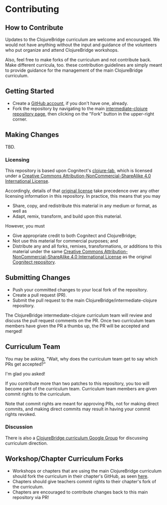 # Contributing

## How to Contribute

Updates to the ClojureBridge curriculum are welcome and encouraged. We would not have anything without the input and guidance of the volunteers who put organize and attend ClojureBridge workshops.

Also, feel free to make forks of the curriculum and not contribute back. Make different curricula, too. these contribution guidelines are simply meant to provide guidance for the management of the main ClojureBridge curriculum.

## Getting Started

* Create a [GitHub account](https://github.com/signup/free), if you don't have one, already.
* Fork the repository by navigating to the main [intermediate-clojure repository page](https://github.com/clojurebridge/intermediate-clojure), then clicking on the "Fork" button in the upper-right corner.

## Making Changes

TBD.

### Licensing

This repository is based upon Cognitect's [clojure-lab](https://github.com/cognitect/clojure-lab), which is licensed under a [Creative Commons Attribution-NonCommercial-ShareAlike 4.0 International License](http://creativecommons.org/licenses/by-nc-sa/4.0/).

Accordingly, details of that [original license](http://creativecommons.org/licenses/by-nc-sa/4.0/) take precedence over any other licensing information in this repository. In practice, this means that you may

* Share, copy, and redistribute this material in any medium or format, as well as
* Adapt, remix, transform, and build upon this material.

However, you must

* Give appropriate credit to both Cognitect and ClojureBridge;
* Not use this material for commercial purposes; and
* Distribute any and all forks, remixes, transformations, or additions to this material under the same [Creative Commons Attribution-NonCommercial-ShareAlike 4.0 International License](http://creativecommons.org/licenses/by-nc-sa/4.0/) as the original [Cognitect repository](https://github.com/cognitect/clojure-lab).

## Submitting Changes

* Push your committed changes to your local fork of the repository.
* Create a pull request (PR).
* Submit the pull request to the main ClojureBridge/intermediate-clojure repository.

The ClojureBridge intermediate-clojure curriculum team will review and discuss the pull request comments on the PR. Once two curriculum team members have given the PR a thumbs up, the PR will be accepted and merged!

## Curriculum Team

You may be asking, "Wait, why does the curriculum team get to say which PRs get accepted?"

I'm glad you asked!

If you contribute more than two patches to this repository, you too will become part of the curriculum team. Curriculum team members are given commit rights to the curriculum.

Note that commit rights are meant for approving PRs, not for making direct commits, and making direct commits may result in having your commit rights revoked.

### Discussion

There is also a [ClojureBridge curriculum Google Group](https://groups.google.com/forum/#!forum/clojurebridge-curriculum) for discussing curriculum direction.

## Workshop/Chapter Curriculum Forks

* Workshops or chapters that are using the main ClojureBridge curriculum should fork the curriculum in their chapter's GitHub, as seen [here](https://github.com/clojurebridge-sf/curriculum).
* Chapters should give teachers commit rights to their chapter's fork of the curriculum.
* Chapters are encouraged to contribute changes back to this main repository via PR!
